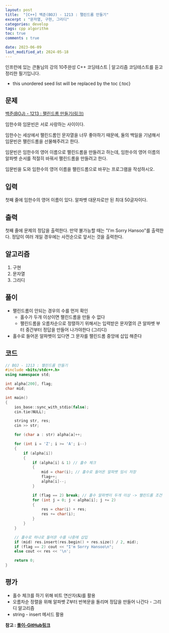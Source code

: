 ```yaml
---
layout: post
title:  "[C++] 백준(BOJ) - 1213 : 팰린드롬 만들기"
excerpt : "문자열, 구현, 그리디"
categories: develop
tags: cpp algorithm
toc: true
comments : true

date: 2023-06-09
last_modified_at: 2024-05-18
---
```

> <span style="font-size: 80%">
인프런에 있는 큰돌님의 강의 10주완성 C++ 코딩테스트 | 알고리즘 코딩테스트를 듣고 정리한 필기입니다.</span>

<!--more-->

* this unordered seed list will be replaced by the toc
{:toc}

## 문제 
[백준(BOJ) - 1213 : 팰린드롬 만들기(링크)](https://www.acmicpc.net/problem/1213)

임한수와 임문빈은 서로 사랑하는 사이이다.

임한수는 세상에서 팰린드롬인 문자열을 너무 좋아하기 때문에, 둘의 백일을 기념해서 임문빈은 팰린드롬을 선물해주려고 한다.

임문빈은 임한수의 영어 이름으로 팰린드롬을 만들려고 하는데, 임한수의 영어 이름의 알파벳 순서를 적절히 바꿔서 팰린드롬을 만들려고 한다.

임문빈을 도와 임한수의 영어 이름을 팰린드롬으로 바꾸는 프로그램을 작성하시오.

## 입력
첫째 줄에 임한수의 영어 이름이 있다. 알파벳 대문자로만 된 최대 50글자이다.


## 출력
첫째 줄에 문제의 정답을 출력한다. 만약 불가능할 때는 "I'm Sorry Hansoo"를 출력한다. 정답이 여러 개일 경우에는 사전순으로 앞서는 것을 출력한다.


## 알고리즘
1. 구현
2. 문자열
3. 그리디

## 풀이
- 팰린드롬이 안되는 경우의 수를 먼저 확인  
  - 홀수가 두개 이상이면 팰린드롬을 만들 수 없다
  - 팰린드롬을 오름차순으로 정렬하기 위해서는 입력받은 문자열의 큰 알파벳 부터 중간부터 정답을 만들어 나가야한다 (그리디)
- 홀수로 들어온 알파벳이 있다면 그 문자를 팰린드롬 중앙에 삽입 해준다

## 코드  

```cpp
// BOJ - 1213 : 팰린드롬 만들기
#include <bits/stdc++.h>
using namespace std;

int alpha[200], flag;
char mid;

int main()
{
    ios_base::sync_with_stdio(false);
    cin.tie(NULL);

    string str, res;
    cin >> str;

    for (char a : str) alpha[a]++;

    for (int i = 'Z'; i >= 'A'; i--)
    {
        if (alpha[i])
        {
            if (alpha[i] & 1) // 홀수 체크
            {
                mid = char(i); // 홀수로 들어온 알파벳 임시 저장
                flag++;
                alpha[i]--;
            }

            if (flag == 2) break; // 홀수 알파벳이 두개 이상 -> 팰린드롬 조건 성립X
            for (int j = 0; j < alpha[i]; j += 2)
            {
                res = char(i) + res;
                res += char(i);
            }
        }
    }

    // 홀수로 하나로 들어온 수를 나중에 삽입
    if (mid) res.insert(res.begin() + res.size() / 2, mid);
    if (flag == 2) cout << "I'm Sorry Hansoo\n";
    else cout << res << '\n';

    return 0;
}
```

## 평가  
* 홀수 체크를 하기 위해 비트 연산자(&)를 활용 
* 오름차순 정렬을 위해 알파벳 Z부터 반복문을 돌리며 정답을 만들어 나간다 - 그리디 알고리즘
* string - insert 메서드 활용

__참고 : [풀이-GitHub링크](https://github.com/Jinlee0206/BOJ/blob/main/%EB%B0%B1%EC%A4%80/Silver/1213.%E2%80%85%ED%8C%B0%EB%A6%B0%EB%93%9C%EB%A1%AC%E2%80%85%EB%A7%8C%EB%93%A4%EA%B8%B0/%ED%8C%B0%EB%A6%B0%EB%93%9C%EB%A1%AC%E2%80%85%EB%A7%8C%EB%93%A4%EA%B8%B0.cc)__


